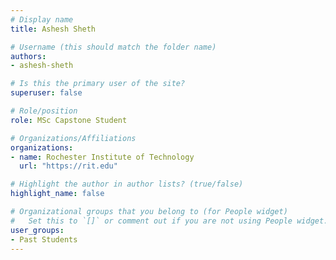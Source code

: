 ```yaml
---
# Display name
title: Ashesh Sheth

# Username (this should match the folder name)
authors:
- ashesh-sheth

# Is this the primary user of the site?
superuser: false

# Role/position
role: MSc Capstone Student

# Organizations/Affiliations
organizations:
- name: Rochester Institute of Technology
  url: "https://rit.edu"

# Highlight the author in author lists? (true/false)
highlight_name: false

# Organizational groups that you belong to (for People widget)
#   Set this to `[]` or comment out if you are not using People widget.
user_groups:
- Past Students
---
```

